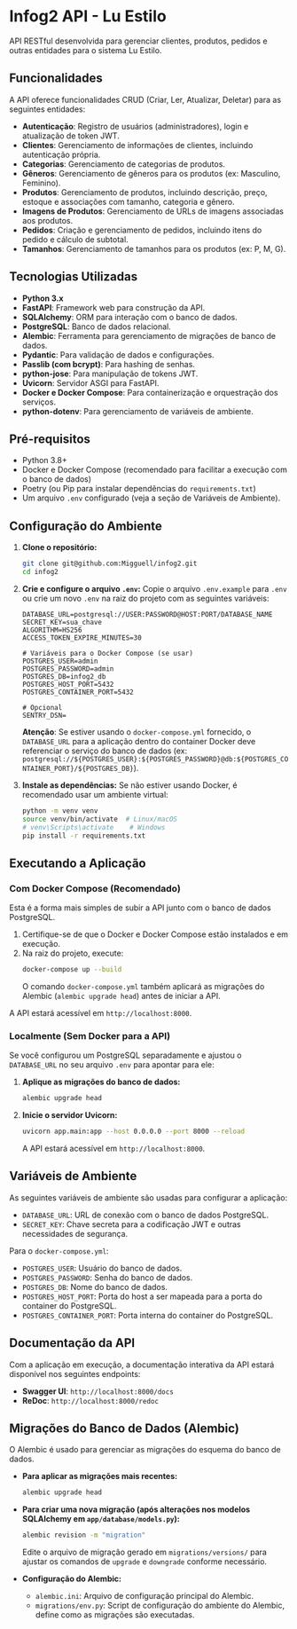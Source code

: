 # Infog2 API - Lu Estilo

API RESTful desenvolvida para gerenciar clientes, produtos, pedidos e outras entidades para o sistema Lu Estilo.

## Funcionalidades

A API oferece funcionalidades CRUD (Criar, Ler, Atualizar, Deletar) para as seguintes entidades:

* **Autenticação**: Registro de usuários (administradores), login e atualização de token JWT.
* **Clientes**: Gerenciamento de informações de clientes, incluindo autenticação própria.
* **Categorias**: Gerenciamento de categorias de produtos.
* **Gêneros**: Gerenciamento de gêneros para os produtos (ex: Masculino, Feminino).
* **Produtos**: Gerenciamento de produtos, incluindo descrição, preço, estoque e associações com tamanho, categoria e gênero.
* **Imagens de Produtos**: Gerenciamento de URLs de imagens associadas aos produtos.
* **Pedidos**: Criação e gerenciamento de pedidos, incluindo itens do pedido e cálculo de subtotal.
* **Tamanhos**: Gerenciamento de tamanhos para os produtos (ex: P, M, G).

## Tecnologias Utilizadas

* **Python 3.x**
* **FastAPI**: Framework web para construção da API.
* **SQLAlchemy**: ORM para interação com o banco de dados.
* **PostgreSQL**: Banco de dados relacional.
* **Alembic**: Ferramenta para gerenciamento de migrações de banco de dados.
* **Pydantic**: Para validação de dados e configurações.
* **Passlib (com bcrypt)**: Para hashing de senhas.
* **python-jose**: Para manipulação de tokens JWT.
* **Uvicorn**: Servidor ASGI para FastAPI.
* **Docker e Docker Compose**: Para containerização e orquestração dos serviços.
* **python-dotenv**: Para gerenciamento de variáveis de ambiente.

## Pré-requisitos

* Python 3.8+
* Docker e Docker Compose (recomendado para facilitar a execução com o banco de dados)
* Poetry (ou Pip para instalar dependências do `requirements.txt`)
* Um arquivo `.env` configurado (veja a seção de Variáveis de Ambiente).

## Configuração do Ambiente

1.  **Clone o repositório:**
    ```bash
    git clone git@github.com:Migguell/infog2.git
    cd infog2
    ```

2.  **Crie e configure o arquivo `.env`:**
    Copie o arquivo `.env.example` para `.env` ou crie um novo `.env` na raiz do projeto com as seguintes variáveis:
    ```env
    DATABASE_URL=postgresql://USER:PASSWORD@HOST:PORT/DATABASE_NAME
    SECRET_KEY=sua_chave
    ALGORITHM=HS256
    ACCESS_TOKEN_EXPIRE_MINUTES=30

    # Variáveis para o Docker Compose (se usar)
    POSTGRES_USER=admin
    POSTGRES_PASSWORD=admin
    POSTGRES_DB=infog2_db
    POSTGRES_HOST_PORT=5432
    POSTGRES_CONTAINER_PORT=5432

    # Opcional
    SENTRY_DSN=
    ```
    **Atenção**: Se estiver usando o `docker-compose.yml` fornecido, o `DATABASE_URL` para a aplicação dentro do container Docker deve referenciar o serviço do banco de dados (ex: `postgresql://${POSTGRES_USER}:${POSTGRES_PASSWORD}@db:${POSTGRES_CONTAINER_PORT}/${POSTGRES_DB}`).

3.  **Instale as dependências:**
    Se não estiver usando Docker, é recomendado usar um ambiente virtual:
    ```bash
    python -m venv venv
    source venv/bin/activate  # Linux/macOS
    # venv\Scripts\activate    # Windows
    pip install -r requirements.txt
    ```

## Executando a Aplicação

### Com Docker Compose (Recomendado)

Esta é a forma mais simples de subir a API junto com o banco de dados PostgreSQL.

1.  Certifique-se de que o Docker e Docker Compose estão instalados e em execução.
2.  Na raiz do projeto, execute:
    ```bash
    docker-compose up --build
    ```
    O comando `docker-compose.yml` também aplicará as migrações do Alembic (`alembic upgrade head`) antes de iniciar a API.

A API estará acessível em `http://localhost:8000`.

### Localmente (Sem Docker para a API)

Se você configurou um PostgreSQL separadamente e ajustou o `DATABASE_URL` no seu arquivo `.env` para apontar para ele:

1.  **Aplique as migrações do banco de dados:**
    ```bash
    alembic upgrade head
    ```

2.  **Inicie o servidor Uvicorn:**
    ```bash
    uvicorn app.main:app --host 0.0.0.0 --port 8000 --reload
    ```
    A API estará acessível em `http://localhost:8000`.

## Variáveis de Ambiente

As seguintes variáveis de ambiente são usadas para configurar a aplicação:

* `DATABASE_URL`: URL de conexão com o banco de dados PostgreSQL.
* `SECRET_KEY`: Chave secreta para a codificação JWT e outras necessidades de segurança.

Para o `docker-compose.yml`:
* `POSTGRES_USER`: Usuário do banco de dados.
* `POSTGRES_PASSWORD`: Senha do banco de dados.
* `POSTGRES_DB`: Nome do banco de dados.
* `POSTGRES_HOST_PORT`: Porta do host a ser mapeada para a porta do container do PostgreSQL.
* `POSTGRES_CONTAINER_PORT`: Porta interna do container do PostgreSQL.

## Documentação da API

Com a aplicação em execução, a documentação interativa da API estará disponível nos seguintes endpoints:

* **Swagger UI**: `http://localhost:8000/docs`
* **ReDoc**: `http://localhost:8000/redoc`

## Migrações do Banco de Dados (Alembic)

O Alembic é usado para gerenciar as migrações do esquema do banco de dados.

* **Para aplicar as migrações mais recentes:**
    ```bash
    alembic upgrade head
    ```
* **Para criar uma nova migração (após alterações nos modelos SQLAlchemy em `app/database/models.py`):**
    ```bash
    alembic revision -m "migration"
    ```
    Edite o arquivo de migração gerado em `migrations/versions/` para ajustar os comandos de `upgrade` e `downgrade` conforme necessário.

* **Configuração do Alembic:**
    * `alembic.ini`: Arquivo de configuração principal do Alembic.
    * `migrations/env.py`: Script de configuração do ambiente do Alembic, define como as migrações são executadas.